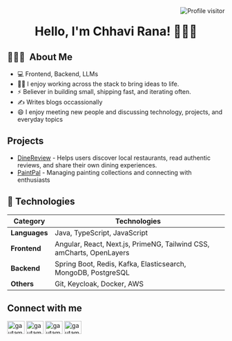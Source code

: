 <a href="https://komarev.com/ghpvc/?username=AryanBisht-03">
  <img align="right" src="https://komarev.com/ghpvc/?username=rana-chhavi&label=Visitors&color=0e75b6&style=flat" alt="Profile visitor" />
</a>


<h1 align="center">Hello, I'm Chhavi Rana! 👋👨‍💻</h1>


## 👨🏻‍💻 &nbsp;About Me
- 💻 Frontend, Backend, LLMs
- 👨‍💻 I enjoy working across the stack to bring ideas to life.
- ⚡️ Believer in building small, shipping fast, and iterating often.
- ✍️ Writes blogs occassionally
- 😄 I enjoy meeting new people and discussing technology, projects, and everyday topics



## Projects
- [DineReview](https://github.com/rana-chhavi/DineReview) - Helps users discover local restaurants, read authentic reviews, and share their own dining experiences.
- [PaintPal](https://github.com/rana-chhavi/PaintPal) - Managing painting collections and connecting with enthusiasts


## 🚀 Technologies

| Category   | Technologies                                                                 |
|------------|------------------------------------------------------------------------------|
| **Languages** | Java, TypeScript, JavaScript                                                  |
| **Frontend**  | Angular, React, Next.js, PrimeNG, Tailwind CSS, amCharts, OpenLayers         |
| **Backend**   | Spring Boot, Redis, Kafka, Elasticsearch, MongoDB, PostgreSQL                |
| **Others**    | Git, Keycloak, Docker, AWS                                                   |


## Connect with me
<p align="left">
<a href="https://dev.to/chhavirana" target="blank"><img align="center" src="https://media2.dev.to/dynamic/image/quality=100/https://dev-to-uploads.s3.amazonaws.com/uploads/logos/resized_logo_UQww2soKuUsjaOGNB38o.png" alt="gautamkrishnar" height="30" width="40" /></a>
<a href="https://twitter.com/chhavi_rana_" target="blank"><img align="center" src="https://raw.githubusercontent.com/rahuldkjain/github-profile-readme-generator/master/src/images/icons/Social/twitter.svg" alt="gautamkrishnar" height="30" width="40" /></a>
<a href="https://linkedin.com/in/rana-chhavi" target="blank"><img align="center" src="https://raw.githubusercontent.com/rahuldkjain/github-profile-readme-generator/master/src/images/icons/Social/linked-in-alt.svg" alt="gautamkrishnar" height="30" width="40" /></a>
<a href="https://instagram.com/rana.chhavi_" target="blank"><img align="center" src="https://raw.githubusercontent.com/rahuldkjain/github-profile-readme-generator/master/src/images/icons/Social/instagram.svg" alt="gautamkrishnar" height="30" width="40" /></a>


